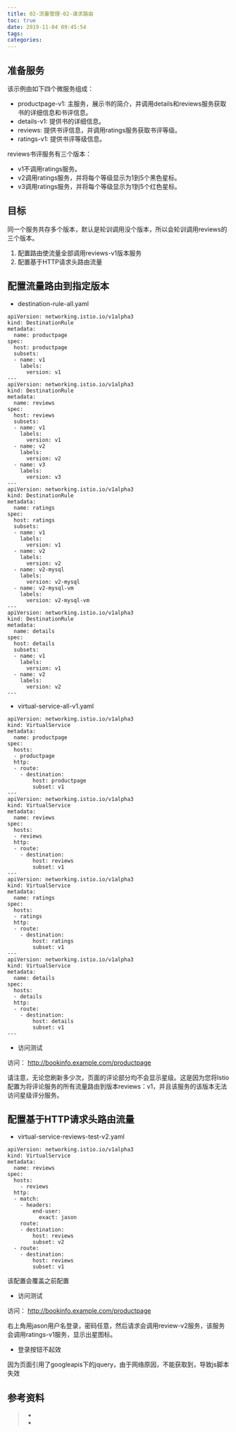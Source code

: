 ```yaml
---
title: 02-流量管理-02-请求路由
toc: true
date: 2019-11-04 09:45:54
tags:
categories:
---
```






## 准备服务

该示例由如下四个微服务组成：

- productpage-v1:  主服务，展示书的简介，并调用details和reviews服务获取书的详细信息和书评信息。
- details-v1: 提供书的详细信息。
- reviews: 提供书评信息，并调用ratings服务获取书评等级。
- ratings-v1: 提供书评等级信息。

reviews书评服务有三个版本：

- v1不调用ratings服务。
- v2调用ratings服务，并将每个等级显示为1到5个黑色星标。
- v3调用ratings服务，并将每个等级显示为1到5个红色星标。



## 目标

同一个服务共存多个版本，默认是轮训调用没个版本，所以会轮训调用reviews的三个版本。

1. 配置路由使流量全部调用reviews-v1版本服务
2. 配置基于HTTP请求头路由流量



## 配置流量路由到指定版本

- destination-rule-all.yaml

```
apiVersion: networking.istio.io/v1alpha3
kind: DestinationRule
metadata:
  name: productpage
spec:
  host: productpage
  subsets:
  - name: v1
    labels:
      version: v1
---
apiVersion: networking.istio.io/v1alpha3
kind: DestinationRule
metadata:
  name: reviews
spec:
  host: reviews
  subsets:
  - name: v1
    labels:
      version: v1
  - name: v2
    labels:
      version: v2
  - name: v3
    labels:
      version: v3
---
apiVersion: networking.istio.io/v1alpha3
kind: DestinationRule
metadata:
  name: ratings
spec:
  host: ratings
  subsets:
  - name: v1
    labels:
      version: v1
  - name: v2
    labels:
      version: v2
  - name: v2-mysql
    labels:
      version: v2-mysql
  - name: v2-mysql-vm
    labels:
      version: v2-mysql-vm
---
apiVersion: networking.istio.io/v1alpha3
kind: DestinationRule
metadata:
  name: details
spec:
  host: details
  subsets:
  - name: v1
    labels:
      version: v1
  - name: v2
    labels:
      version: v2
---
```





- virtual-service-all-v1.yaml

```
apiVersion: networking.istio.io/v1alpha3
kind: VirtualService
metadata:
  name: productpage
spec:
  hosts:
  - productpage
  http:
  - route:
    - destination:
        host: productpage
        subset: v1
---
apiVersion: networking.istio.io/v1alpha3
kind: VirtualService
metadata:
  name: reviews
spec:
  hosts:
  - reviews
  http:
  - route:
    - destination:
        host: reviews
        subset: v1
---
apiVersion: networking.istio.io/v1alpha3
kind: VirtualService
metadata:
  name: ratings
spec:
  hosts:
  - ratings
  http:
  - route:
    - destination:
        host: ratings
        subset: v1
---
apiVersion: networking.istio.io/v1alpha3
kind: VirtualService
metadata:
  name: details
spec:
  hosts:
  - details
  http:
  - route:
    - destination:
        host: details
        subset: v1
---
```



- 访问测试

访问： http://bookinfo.example.com/productpage

请注意，无论您刷新多少次，页面的评论部分均不会显示星级。这是因为您将Istio配置为将评论服务的所有流量路由到版本reviews：v1，并且该服务的该版本无法访问星级评分服务。



## 配置基于HTTP请求头路由流量

- virtual-service-reviews-test-v2.yaml

```
apiVersion: networking.istio.io/v1alpha3
kind: VirtualService
metadata:
  name: reviews
spec:
  hosts:
    - reviews
  http:
  - match:
    - headers:
        end-user:
          exact: jason
    route:
    - destination:
        host: reviews
        subset: v2
  - route:
    - destination:
        host: reviews
        subset: v1
```

该配置会覆盖之前配置

- 访问测试

访问： http://bookinfo.example.com/productpage

右上角用jason用户名登录，密码任意，然后请求会调用review-v2服务，该服务会调用ratings-v1服务，显示出星图标。

- 登录按钮不起效

因为页面引用了googleapis下的jquery，由于网络原因，不能获取到，导致js脚本失效

## 参考资料
> - []()
> - []()

